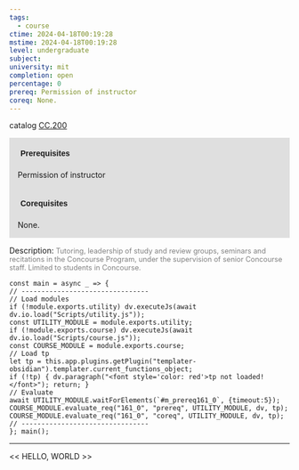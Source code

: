 ```yaml
---
tags:
  - course
ctime: 2024-04-18T00:19:28
mstime: 2024-04-18T00:19:28
level: undergraduate
subject: 
university: mit
completion: open
percentage: 0
prereq: Permission of instructor
coreq: None.
---
```


catalog [CC.200](http://student.mit.edu/catalog/mCCa.html#CC.200)

<span style="display: block; padding: 15px; background-color: rgb(100, 100, 100, 0.2);"><font id="m_prereq161_0" style="display: block; font-family: Arial, sans-serif; font-weight: bold; padding: 5px">Prerequisites</font><br><span id="prereq161_0">Permission of instructor</span></span>
<span style="display: block; padding: 15px; background-color: rgb(100, 100, 100, 0.2);"><font id="m_coreq161_0" style="display: block; font-family: Arial, sans-serif; font-weight: bold; padding: 5px">Corequisites</font><br><span id="coreq161_0">None.</span></span>

<font style="">Description:</font>
<font style="color: grey; font-size: 0.8rem;">Tutoring, leadership of study and review groups, seminars and recitations in the Concourse Program, under the supervision of senior Concourse staff. Limited to students in Concourse.</font>

```dataviewjs
const main = async _ => {
// --------------------------------
// Load modules
if (!module.exports.utility) dv.executeJs(await dv.io.load("Scripts/utility.js"));
const UTILITY_MODULE = module.exports.utility;
if (!module.exports.course) dv.executeJs(await dv.io.load("Scripts/course.js"));
const COURSE_MODULE = module.exports.course;
// Load tp
let tp = this.app.plugins.getPlugin("templater-obsidian").templater.current_functions_object;
if (!tp) { dv.paragraph("<font style='color: red'>tp not loaded!</font>"); return; }
// Evaluate
await UTILITY_MODULE.waitForElements(`#m_prereq161_0`, {timeout:5});
COURSE_MODULE.evaluate_req("161_0", "prereq", UTILITY_MODULE, dv, tp);
COURSE_MODULE.evaluate_req("161_0", "coreq", UTILITY_MODULE, dv, tp);
// --------------------------------
}; main();
```

---

<< HELLO, WORLD >>

